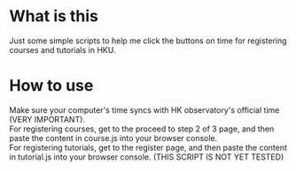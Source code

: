 # What is this
Just some simple scripts to help me click the buttons on time for registering courses and tutorials in HKU. <br>
# How to use
Make sure your computer's time syncs with HK observatory's official time (VERY IMPORTANT). <br>
For registering courses, get to the proceed to step 2 of 3 page, and then paste the content in course.js into your browser console. <br>
For registering tutorials, get to the register page, and then paste the content in tutorial.js into your browser console. (THIS SCRIPT IS NOT YET TESTED)
